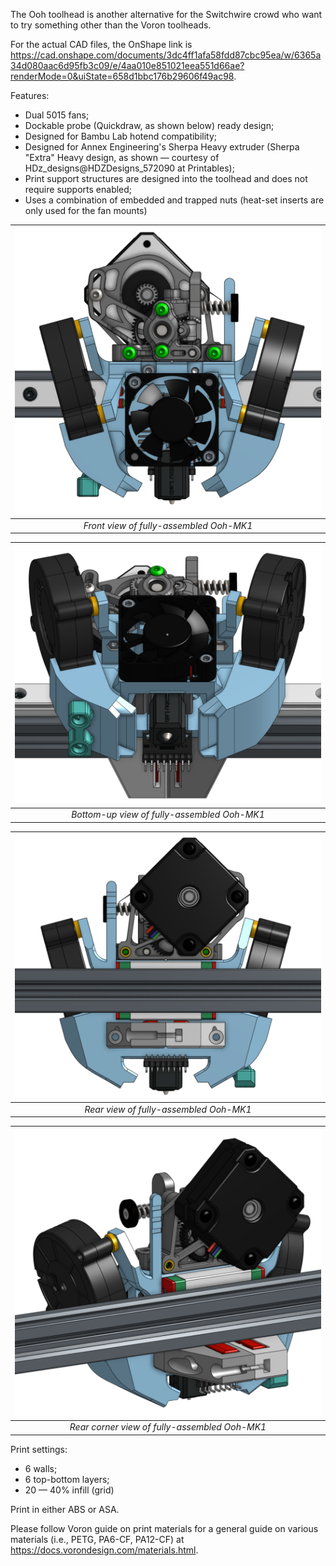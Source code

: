 The Ooh toolhead is another alternative for the Switchwire crowd who want to try something other than the Voron toolheads.

For the actual CAD files, the OnShape link is https://cad.onshape.com/documents/3dc4ff1afa58fdd87cbc95ea/w/6365a34d080aac6d95fb3c09/e/4aa010e851021eea551d66ae?renderMode=0&uiState=658d1bbc176b29606f49ac98.

Features:
- Dual 5015 fans;
- Dockable probe (Quickdraw, as shown below) ready design;
- Designed for Bambu Lab hotend compatibility;
- Designed for Annex Engineering's Sherpa Heavy extruder (Sherpa "Extra" Heavy design, as shown — courtesy of HDz_designs@HDZDesigns_572090 at Printables);
- Print support structures are designed into the toolhead and does not require supports enabled;
- Uses a combination of embedded and trapped nuts (heat-set inserts are only used for the fan mounts) 

| ![ooh-mk1-front-view.png](<.png/.jpeg/.jpg/front-view.png>)
|:--:|
| *Front view of fully-assembled Ooh-MK1* |

| ![ooh-mk1-bottom-up-view.png](<.png/.jpeg/.jpg/bottom-up-view.png>)
|:--:|
| *Bottom-up view of fully-assembled Ooh-MK1* |

| ![ooh-mk1-rear-view.png](<.png/.jpeg/.jpg/rear-view.png>)
|:--:|
| *Rear view of fully-assembled Ooh-MK1* |

| ![ooh-mk1-rear-corner-view.png](<.png/.jpeg/.jpg/rear-corner-view.png>)
|:--:|
| *Rear corner view of fully-assembled Ooh-MK1* |

Print settings:
- 6 walls;
- 6 top-bottom layers;
- 20 — 40% infill (grid)

Print in either ABS or ASA. 

Please follow Voron guide on print materials for a general guide on various materials (i.e., PETG, PA6-CF, PA12-CF) at https://docs.vorondesign.com/materials.html.
